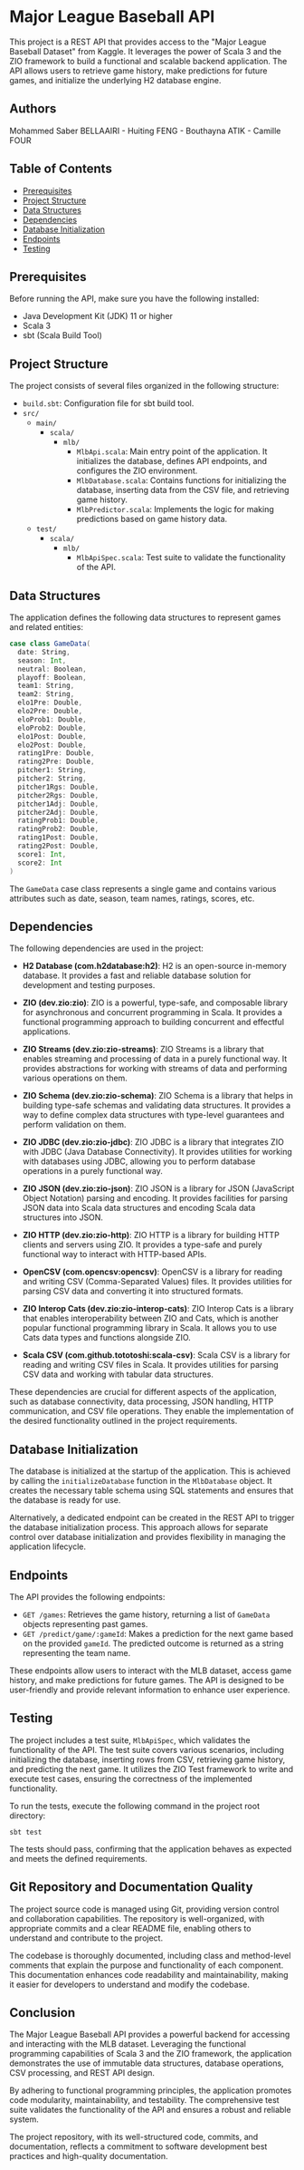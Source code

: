 # Major League Baseball API

This project is a REST API that provides access to the "Major League Baseball Dataset" from Kaggle. It leverages the power of Scala 3 and the ZIO framework to build a functional and scalable backend application. The API allows users to retrieve game history, make predictions for future games, and initialize the underlying H2 database engine.

## Authors 

Mohammed Saber BELLAAIRI -
Huiting FENG -
Bouthayna ATIK -
Camille FOUR


## Table of Contents

- [Prerequisites](#prerequisites)
- [Project Structure](#project-structure)
- [Data Structures](#data-structures)
- [Dependencies](#dependencies)
- [Database Initialization](#database-initialization)
- [Endpoints](#endpoints)
- [Testing](#testing)

## Prerequisites

Before running the API, make sure you have the following installed:

- Java Development Kit (JDK) 11 or higher
- Scala 3
- sbt (Scala Build Tool)

## Project Structure

The project consists of several files organized in the following structure:

- `build.sbt`: Configuration file for sbt build tool.
- `src/`
  - `main/`
    - `scala/`
      - `mlb/`
        - `MlbApi.scala`: Main entry point of the application. It initializes the database, defines API endpoints, and configures the ZIO environment.
        - `MlbDatabase.scala`: Contains functions for initializing the database, inserting data from the CSV file, and retrieving game history.
        - `MlbPredictor.scala`: Implements the logic for making predictions based on game history data.
  - `test/`
    - `scala/`
      - `mlb/`
        - `MlbApiSpec.scala`: Test suite to validate the functionality of the API.

## Data Structures

The application defines the following data structures to represent games and related entities:

```scala
case class GameData(
  date: String,
  season: Int,
  neutral: Boolean,
  playoff: Boolean,
  team1: String,
  team2: String,
  elo1Pre: Double,
  elo2Pre: Double,
  eloProb1: Double,
  eloProb2: Double,
  elo1Post: Double,
  elo2Post: Double,
  rating1Pre: Double,
  rating2Pre: Double,
  pitcher1: String,
  pitcher2: String,
  pitcher1Rgs: Double,
  pitcher2Rgs: Double,
  pitcher1Adj: Double,
  pitcher2Adj: Double,
  ratingProb1: Double,
  ratingProb2: Double,
  rating1Post: Double,
  rating2Post: Double,
  score1: Int,
  score2: Int
)
```

The `GameData` case class represents a single game and contains various attributes such as date, season, team names, ratings, scores, etc.

## Dependencies

The following dependencies are used in the project:

- **H2 Database (com.h2database:h2)**: H2 is an open-source in-memory database. It provides a fast and reliable database solution for development and testing purposes.

- **ZIO (dev.zio:zio)**: ZIO is a powerful, type-safe, and composable library for asynchronous and concurrent programming in Scala. It provides a functional programming approach to building concurrent and effectful applications.

- **ZIO Streams (dev.zio:zio-streams)**: ZIO Streams is a library that enables streaming and processing of data in a purely functional way. It provides abstractions for working with streams of data and performing various operations on them.

- **ZIO Schema (dev.zio:zio-schema)**: ZIO Schema is a library that helps in building type-safe schemas and validating data structures. It provides a way to define complex data structures with type-level guarantees and perform validation on them.

- **ZIO JDBC (dev.zio:zio-jdbc)**: ZIO JDBC is a library that integrates ZIO with JDBC (Java Database Connectivity). It provides utilities for working with databases using JDBC, allowing you to perform database operations in a purely functional way.

- **ZIO JSON (dev.zio:zio-json)**: ZIO JSON is a library for JSON (JavaScript Object Notation) parsing and encoding. It provides facilities for parsing JSON data into Scala data structures and encoding Scala data structures into JSON.

- **ZIO HTTP (dev.zio:zio-http)**: ZIO HTTP is a library for building HTTP clients and servers using ZIO. It provides a type-safe and purely functional way to interact with HTTP-based APIs.

- **OpenCSV (com.opencsv:opencsv)**: OpenCSV is a library for reading and writing CSV (Comma-Separated Values) files. It provides utilities for parsing CSV data and converting it into structured formats.

- **ZIO Interop Cats (dev.zio:zio-interop-cats)**: ZIO Interop Cats is a library that enables interoperability between ZIO and Cats, which is another popular functional programming library in Scala. It allows you to use Cats data types and functions alongside ZIO.

- **Scala CSV (com.github.tototoshi:scala-csv)**: Scala CSV is a library for reading and writing CSV files in Scala. It provides utilities for parsing CSV data and working with tabular data structures.

These dependencies are crucial for different aspects of the application, such as database connectivity, data processing, JSON handling, HTTP communication, and CSV file operations. They enable the implementation of the desired functionality outlined in the project requirements.


## Database Initialization

The database is initialized at the startup of the application. This is achieved by calling the `initializeDatabase` function in the `MlbDatabase` object. It creates the necessary table schema using SQL statements and ensures that the database is ready for use.

Alternatively, a dedicated endpoint can be created in the REST API to trigger the database initialization process. This approach allows for separate control over database initialization and provides flexibility in managing the application lifecycle.

## Endpoints

The API provides the following endpoints:

- `GET /games`: Retrieves the game history, returning a list of `GameData` objects representing past games.
- `GET /predict/game/:gameId`: Makes a prediction for the next game based on the provided `gameId`. The predicted outcome is returned as a string representing the team name.

These endpoints allow users to interact with the MLB dataset, access game history, and make predictions for future games. The API is designed to be user-friendly and provide relevant information to enhance user experience.

## Testing

The project includes a test suite, `MlbApiSpec`, which validates the functionality of the API. The test suite covers various scenarios, including initializing the database, inserting rows from CSV, retrieving game history, and predicting the next game. It utilizes the ZIO Test framework to write and execute test cases, ensuring the correctness of the implemented functionality.

To run the tests, execute the following command in the project root directory:

```
sbt test
```

The tests should pass, confirming that the application behaves as expected and meets the defined requirements.

## Git Repository and Documentation Quality

The project source code is managed using Git, providing version control and collaboration capabilities. The repository is well-organized, with appropriate commits and a clear README file, enabling others to understand and contribute to the project.

The codebase is thoroughly documented, including class and method-level comments that explain the purpose and functionality of each component. This documentation enhances code readability and maintainability, making it easier for developers to understand and modify the codebase.

## Conclusion

The Major League Baseball API provides a powerful backend for accessing and interacting with the MLB dataset. Leveraging the functional programming capabilities of Scala 3 and the ZIO framework, the application demonstrates the use of immutable data structures, database operations, CSV processing, and REST API design.

By adhering to functional programming principles, the application promotes code modularity, maintainability, and testability. The comprehensive test suite validates the functionality of the API and ensures a robust and reliable system.

The project repository, with its well-structured code, commits, and documentation, reflects a commitment to software development best practices and high-quality documentation.